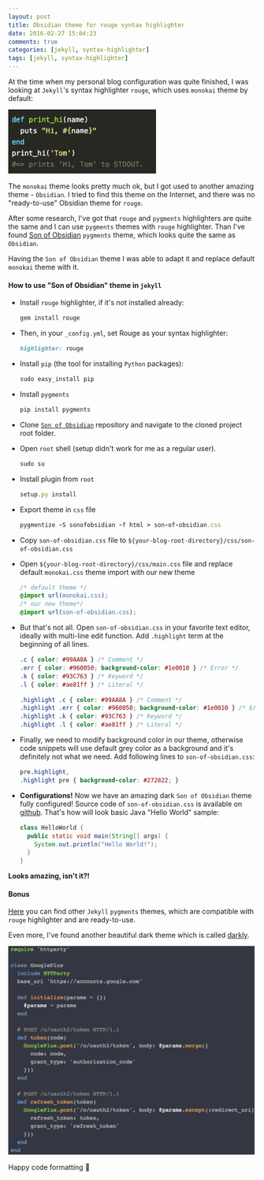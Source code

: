 ```yaml
---
layout: post
title: Obsidian theme for rouge syntax highlighter
date: 2016-02-27 15:04:23
comments: true
categories: [jekyll, syntax-highlighter]		
tags: [jekyll, syntax-highlighter]
---
```


At the time when my personal blog configuration was quite finished, I was looking at `Jekyll`'s syntax highlighter `rouge`, which uses `monokai` theme by default:

<img src="/assets/2016/02/27/monokai.png" alt="Monokai code theme" style="width: 300px;"/>

The `monokai` theme looks pretty much ok, but I got used to another amazing theme - `Obsidian`. I tried to find this theme on the Internet, and there was no "ready-to-use" Obsidian theme for `rouge`.
<!--more-->

After some research, I've got that `rouge` and `pygments` highlighters are quite the same and I can use `pygments` themes with `rouge` highlighter.
Than I've found [Son of Obsidian](https://github.com/JevyZhu/son-of-obsidian) `pygments` theme, which looks quite the same as `Obsidian`.

Having the `Son of Obsidian` theme I was able to adapt it and replace default `monokai` theme with it.

#### **How to use "Son of Obsidian" theme in `jekyll`**

* Install `rouge` highlighter, if it's not installed already:

  ```ruby
  gem install rouge
  ```

* Then, in your `_config.yml`, set Rouge as your syntax highlighter:

  ```ruby
  highlighter: rouge
  ```
* Install `pip` (the tool for installing `Python` packages):

  ```ruby
  sudo easy_install pip
  ```
* Install `pygments`

  ```ruby
  pip install pygments
  ```
* Clone [`Son of Obsidian`](https://github.com/JevyZhu/son-of-obsidian) repository and navigate to the cloned project root folder.
* Open `root` shell (setup didn't work for me as a regular user).

  ```ruby
  sudo su
  ```
* Install plugin from `root`

  ```ruby
  setup.py install
  ```
* Export theme in `css` file

  ```ruby
  pygmentize -S sonofobsidian -f html > son-of-obsidian.css
  ```
* Copy `son-of-obsidian.css` file to `${your-blog-root-directory}/css/son-of-obsidian.css`
* Open `${your-blog-root-directory}/css/main.css` file and replace default `monokai.css` theme import with our new theme

  ```css
  /* default theme */
  @import url(monokai.css);
  /* our new theme*/
  @import url(son-of-obsidian.css);
  ```
* But that's not all. Open `son-of-obsidian.css` in your favorite text editor, ideally with multi-line edit function. Add `.highlight` term at the beginning of all lines.

  ```css
  .c { color: #99AA8A } /* Comment */
  .err { color: #960050; background-color: #1e0010 } /* Error */
  .k { color: #93C763 } /* Keyword */
  .l { color: #ae81ff } /* Literal */
  ```

  ```css
  .highlight .c { color: #99AA8A } /* Comment */
  .highlight .err { color: #960050; background-color: #1e0010 } /* Error */
  .highlight .k { color: #93C763 } /* Keyword */
  .highlight .l { color: #ae81ff } /* Literal */
  ```
* Finally, we need to modify background color in our theme, otherwise code snippets will use default grey color as a background and it's definitely not what we need. Add following lines to `son-of-obsidian.css`:

  ```css
  pre.highlight,
  .highlight pre { background-color: #272822; }
  ```
* **Configurations!** Now we have an amazing dark `Son of Obsidian` theme fully configured! Source code of `son-of-obsidian.css` is available on [github](https://github.com/vgaidarji/blog.vgaidarji.me/blob/master/css/theme-son-of-obsidian.css). That's how will look basic Java "Hello World" sample:

  ```java
  class HelloWorld {
    public static void main(String[] args) {
      System.out.println("Hello World!");
    }
  }
  ```
**Looks amazing, isn't it?!**

#### **Bonus**

[Here](https://github.com/jwarby/jekyll-pygments-themes) you can find other `Jekyll` `pygments` themes, which are compatible with `rouge` highlighter and are ready-to-use.

Even more, I've found another beautiful dark theme which is called [darkly](http://sourcey.com/darkly-pygments-css-theme/).

<img src="/assets/2016/02/27/darkly.png" alt="Darkly code theme" style="width: 500px;"/>

Happy code formatting :tada:
